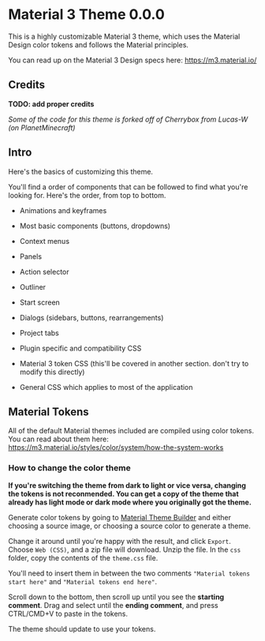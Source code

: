 # Material 3 Theme 0.0.0

This is a highly customizable Material 3 theme, which uses the Material Design color tokens and follows the Material principles.

You can read up on the Material 3 Design specs here:
https://m3.material.io/

## Credits

**TODO: add proper credits**

_Some of the code for this theme is forked off of Cherrybox from Lucas-W (on PlanetMinecraft)_

## Intro

Here's the basics of customizing this theme.

You'll find a order of components that can be followed to find what you're looking for. Here's the order, from top to bottom.

- Animations and keyframes

- Most basic components (buttons, dropdowns)
- Context menus
- Panels

- Action selector
- Outliner
- Start screen
- Dialogs (sidebars, buttons, rearrangements)
- Project tabs
- Plugin specific and compatibility CSS
- Material 3 token CSS (this'll be covered in another section. don't try to modify this directly)
- General CSS which applies to most of the application

## Material Tokens

All of the default Material themes included are compiled using color tokens. You can read about them here: https://m3.material.io/styles/color/system/how-the-system-works

### How to change the color theme

**If you're switching the theme from dark to light or vice versa, changing the tokens is not reconmended. You can get a copy of the theme that already has light mode or dark mode where you originally got the theme.**

Generate color tokens by going to [Material Theme Builder](https://m3.material.io/theme-builder) and either choosing a source image, or choosing a source color to generate a theme.

Change it around until you're happy with the result, and click `Export`. Choose `Web (CSS)`, and a zip file will download. Unzip the file. In the `css` folder, copy the contents of the `theme.css` file.

You'll need to insert them in between the two comments `"Material tokens start here"` and `"Material tokens end here"`.

Scroll down to the bottom, then scroll up until you see the **starting comment**. Drag and select until the **ending comment**, and press CTRL/CMD+V to paste in the tokens.

The theme should update to use your tokens.
